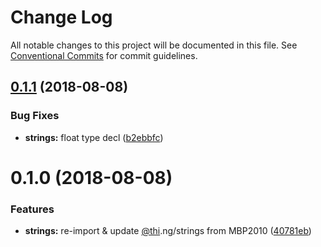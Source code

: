 # Change Log

All notable changes to this project will be documented in this file.
See [Conventional Commits](https://conventionalcommits.org) for commit guidelines.

<a name="0.1.1"></a>
## [0.1.1](https://github.com/thi-ng/umbrella/compare/@thi.ng/strings@0.1.0...@thi.ng/strings@0.1.1) (2018-08-08)


### Bug Fixes

* **strings:** float type decl ([b2ebbfc](https://github.com/thi-ng/umbrella/commit/b2ebbfc))




<a name="0.1.0"></a>
# 0.1.0 (2018-08-08)


### Features

* **strings:** re-import & update [@thi](https://github.com/thi).ng/strings from MBP2010 ([40781eb](https://github.com/thi-ng/umbrella/commit/40781eb))
